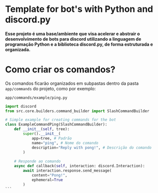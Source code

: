 # Template for bot's with Python and discord.py

#### Esse projeto é uma base/ambiente que visa acelerar e abstrair o desenvolvimento de bots para discord utilizando a linguagem de programação Python e a biblioteca discord.py, de forma estruturada e organizada.

# Como criar os comandos?

Os comandos ficarão organizados em subpastas dentro da pasta `app/commands` do projeto, como por exemplo:

`app/commands/example/ping.py`

````python
import discord 
from src.core.builders.command_builder import SlashCommandBuilder

# Simple example for creating commands for the bot
class ExampleCommandPing(SlashCommandBuilder):
    def __init__(self, tree):
        super().__init__(
            app=tree, # Padrão
            name="ping", # Nome do comando
            description="Reply with pong!", # Descrição do comando
        )
      
    # Responde ao comando
    async def callback(self, interaction: discord.Interaction):
        await interaction.response.send_message(
            content="Pong!",
            ephemeral=True
        )
```
````
